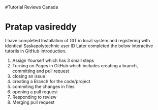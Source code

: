 #Tutorial Reviews Canada
# Pratap vasireddy 
I have completed Installation of GIT in local system and registering with identical Saskapolytechnic user ID
Later completed the below interactive tutorils in GItHub Introduction.
1) Assign Yourself which has 3 small steps 
2) Turning on Pages in GitHub which includes creating a branch, committing and pull request
3) closing an issue
4) creating a Branch for the code/project
5) commiting the changes in files
6) opening a pull request
7) Responding to review
8) Merging pull request
